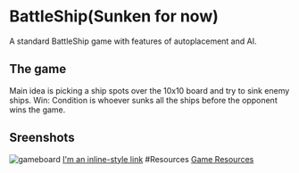 
# BattleShip(Sunken for now)

A standard BattleShip game with features of autoplacement and AI.

## The game
Main idea is picking a ship spots over the 10x10 board and try to sink enemy ships.
Win: Condition is whoever sunks all the ships before the opponent wins the game.

## Sreenshots
![gameboard](https://prnt.sc/pWu1coPNsBr8 "Gameplay")
[I'm an inline-style link](https://www.google.com)
#Resources
[Game Resources](https://github.com/dacaroglu/Battle-Ship)


